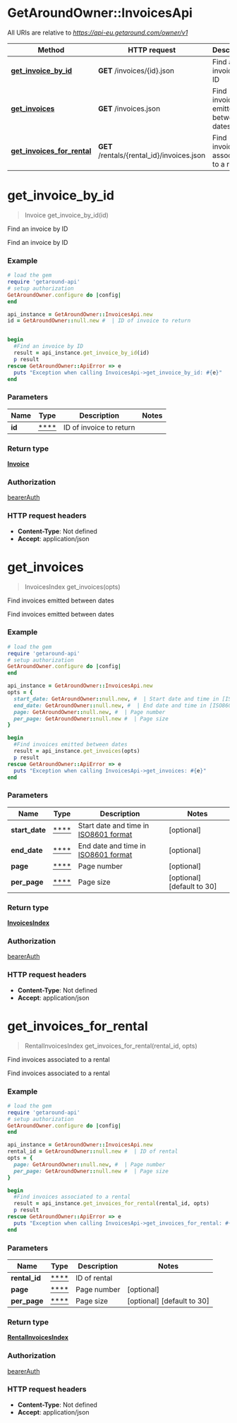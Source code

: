 # GetAroundOwner::InvoicesApi

All URIs are relative to *https://api-eu.getaround.com/owner/v1*

Method | HTTP request | Description
------------- | ------------- | -------------
[**get_invoice_by_id**](InvoicesApi.md#get_invoice_by_id) | **GET** /invoices/{id}.json | Find an invoice by ID
[**get_invoices**](InvoicesApi.md#get_invoices) | **GET** /invoices.json | Find invoices emitted between dates
[**get_invoices_for_rental**](InvoicesApi.md#get_invoices_for_rental) | **GET** /rentals/{rental_id}/invoices.json | Find invoices associated to a rental

# **get_invoice_by_id**
> Invoice get_invoice_by_id(id)

Find an invoice by ID

Find an invoice by ID

### Example
```ruby
# load the gem
require 'getaround-api'
# setup authorization
GetAroundOwner.configure do |config|
end

api_instance = GetAroundOwner::InvoicesApi.new
id = GetAroundOwner::null.new #  | ID of invoice to return


begin
  #Find an invoice by ID
  result = api_instance.get_invoice_by_id(id)
  p result
rescue GetAroundOwner::ApiError => e
  puts "Exception when calling InvoicesApi->get_invoice_by_id: #{e}"
end
```

### Parameters

Name | Type | Description  | Notes
------------- | ------------- | ------------- | -------------
 **id** | [****](.md)| ID of invoice to return | 

### Return type

[**Invoice**](Invoice.md)

### Authorization

[bearerAuth](../README.md#bearerAuth)

### HTTP request headers

 - **Content-Type**: Not defined
 - **Accept**: application/json



# **get_invoices**
> InvoicesIndex get_invoices(opts)

Find invoices emitted between dates

Find invoices emitted between dates

### Example
```ruby
# load the gem
require 'getaround-api'
# setup authorization
GetAroundOwner.configure do |config|
end

api_instance = GetAroundOwner::InvoicesApi.new
opts = { 
  start_date: GetAroundOwner::null.new, #  | Start date and time in [ISO8601 format](https://www.iso.org/iso-8601-date-and-time-format.html)
  end_date: GetAroundOwner::null.new, #  | End date and time in [ISO8601 format](https://www.iso.org/iso-8601-date-and-time-format.html)
  page: GetAroundOwner::null.new, #  | Page number
  per_page: GetAroundOwner::null.new #  | Page size
}

begin
  #Find invoices emitted between dates
  result = api_instance.get_invoices(opts)
  p result
rescue GetAroundOwner::ApiError => e
  puts "Exception when calling InvoicesApi->get_invoices: #{e}"
end
```

### Parameters

Name | Type | Description  | Notes
------------- | ------------- | ------------- | -------------
 **start_date** | [****](.md)| Start date and time in [ISO8601 format](https://www.iso.org/iso-8601-date-and-time-format.html) | [optional] 
 **end_date** | [****](.md)| End date and time in [ISO8601 format](https://www.iso.org/iso-8601-date-and-time-format.html) | [optional] 
 **page** | [****](.md)| Page number | [optional] 
 **per_page** | [****](.md)| Page size | [optional] [default to 30]

### Return type

[**InvoicesIndex**](InvoicesIndex.md)

### Authorization

[bearerAuth](../README.md#bearerAuth)

### HTTP request headers

 - **Content-Type**: Not defined
 - **Accept**: application/json



# **get_invoices_for_rental**
> RentalInvoicesIndex get_invoices_for_rental(rental_id, opts)

Find invoices associated to a rental

Find invoices associated to a rental

### Example
```ruby
# load the gem
require 'getaround-api'
# setup authorization
GetAroundOwner.configure do |config|
end

api_instance = GetAroundOwner::InvoicesApi.new
rental_id = GetAroundOwner::null.new #  | ID of rental
opts = { 
  page: GetAroundOwner::null.new, #  | Page number
  per_page: GetAroundOwner::null.new #  | Page size
}

begin
  #Find invoices associated to a rental
  result = api_instance.get_invoices_for_rental(rental_id, opts)
  p result
rescue GetAroundOwner::ApiError => e
  puts "Exception when calling InvoicesApi->get_invoices_for_rental: #{e}"
end
```

### Parameters

Name | Type | Description  | Notes
------------- | ------------- | ------------- | -------------
 **rental_id** | [****](.md)| ID of rental | 
 **page** | [****](.md)| Page number | [optional] 
 **per_page** | [****](.md)| Page size | [optional] [default to 30]

### Return type

[**RentalInvoicesIndex**](RentalInvoicesIndex.md)

### Authorization

[bearerAuth](../README.md#bearerAuth)

### HTTP request headers

 - **Content-Type**: Not defined
 - **Accept**: application/json



